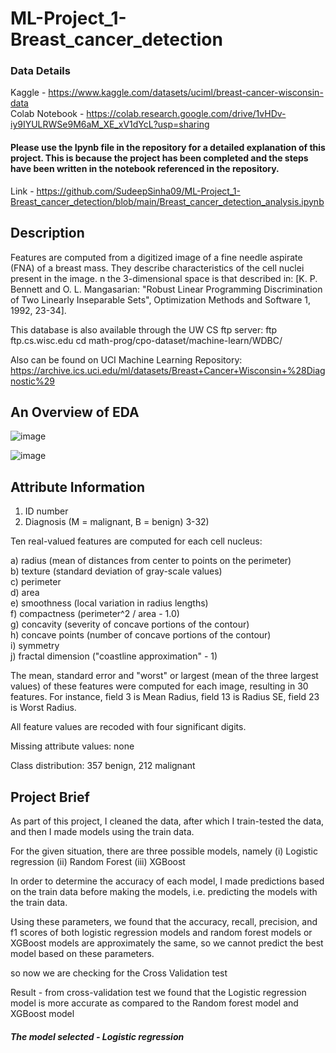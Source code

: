 # ML-Project_1-Breast_cancer_detection
### Data Details 

  Kaggle - https://www.kaggle.com/datasets/uciml/breast-cancer-wisconsin-data  
  Colab Notebook - https://colab.research.google.com/drive/1vHDv-iy9IYULRWSe9M6aM_XE_xV1dYcL?usp=sharing  
  
#### Please use the Ipynb file in the repository for a detailed explanation of this project. This is because the project has been completed and the steps have been written in the notebook referenced in the repository.
Link - https://github.com/SudeepSinha09/ML-Project_1-Breast_cancer_detection/blob/main/Breast_cancer_detection_analysis.ipynb

## Description

Features are computed from a digitized image of a fine needle aspirate (FNA) of a breast mass. They describe characteristics of the cell nuclei present in the image.
n the 3-dimensional space is that described in: [K. P. Bennett and O. L. Mangasarian: "Robust Linear Programming Discrimination of Two Linearly Inseparable Sets", Optimization Methods and Software 1, 1992, 23-34].

This database is also available through the UW CS ftp server:
ftp ftp.cs.wisc.edu
cd math-prog/cpo-dataset/machine-learn/WDBC/

Also can be found on UCI Machine Learning Repository: https://archive.ics.uci.edu/ml/datasets/Breast+Cancer+Wisconsin+%28Diagnostic%29

## An Overview of EDA

![image](https://user-images.githubusercontent.com/93086122/207615285-5533897a-fb0f-435b-a99a-ad85e651deb5.png)

![image](https://user-images.githubusercontent.com/93086122/207615586-3e00a40a-74d7-4b69-8e8c-576e636a94e3.png)


## Attribute Information

1) ID number
2) Diagnosis (M = malignant, B = benign)
3-32)

Ten real-valued features are computed for each cell nucleus:

a) radius (mean of distances from center to points on the perimeter)  
b) texture (standard deviation of gray-scale values)  
c) perimeter  
d) area  
e) smoothness (local variation in radius lengths)  
f) compactness (perimeter^2 / area - 1.0)  
g) concavity (severity of concave portions of the contour)  
h) concave points (number of concave portions of the contour)  
i) symmetry  
j) fractal dimension ("coastline approximation" - 1)  

The mean, standard error and "worst" or largest (mean of the three
largest values) of these features were computed for each image,
resulting in 30 features. For instance, field 3 is Mean Radius, field
13 is Radius SE, field 23 is Worst Radius.

All feature values are recoded with four significant digits.

Missing attribute values: none

Class distribution: 357 benign, 212 malignant


## Project Brief

As part of this project, I cleaned the data, after which I train-tested the data, and then I made models using the train data.

For the given situation, there are three possible models, namely (i) Logistic regression (ii) Random Forest (iii) XGBoost

In order to determine the accuracy of each model, I made predictions based on the train data before making the models, i.e. predicting the models with the train data.

Using these parameters, we found that the accuracy, recall, precision, and f1 scores of both logistic regression models and random forest models or XGBoost models are approximately the same, so we cannot predict the best model based on these parameters.

so now we are checking for the Cross Validation test

Result - from cross-validation test we found that the Logistic regression model is more accurate as compared to the Random forest model and XGBoost model

##### The model selected - Logistic regression
